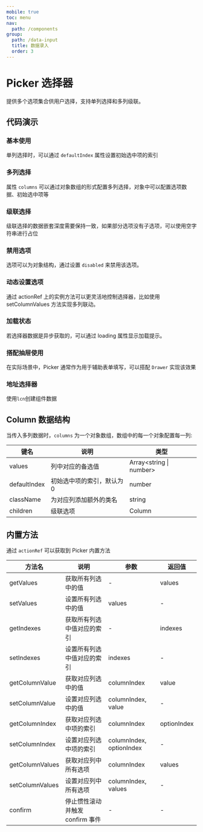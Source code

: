 ```yaml
---
mobile: true
toc: menu
nav:
  path: /components
group:
  path: /data-input
  title: 数据录入
  order: 3
---
```


# Picker 选择器

提供多个选项集合供用户选择，支持单列选择和多列级联。

## 代码演示


### 基本使用

单列选择时，可以通过 `defaultIndex` 属性设置初始选中项的索引

<code src="./demo/demo1.tsx"></code>


### 多列选择

属性 `columns` 可以通过对象数组的形式配置多列选择，对象中可以配置选项数据、初始选中项等

<code src="./demo/demo2.tsx"></code>

### 级联选择

级联选择的数据嵌套深度需要保持一致，如果部分选项没有子选项，可以使用空字符串进行占位


<code src="./demo/demo3.tsx"></code>

### 禁用选项

选项可以为对象结构，通过设置 `disabled` 来禁用该选项。

<code src="./demo/demo4.tsx"></code>

### 动态设置选项

通过 actionRef 上的实例方法可以更灵活地控制选择器，比如使用 setColumnValues 方法实现多列联动。

<code src="./demo/demo5.tsx"></code>

### 加载状态

若选择器数据是异步获取的，可以通过 loading 属性显示加载提示。

<code src="./demo/demo6.tsx"></code>

### 搭配抽屉使用

在实际场景中，Picker 通常作为用于辅助表单填写，可以搭配 `Drawer` 实现该效果

<code src="./demo/demo7.tsx"></code>

### 地址选择器

使用`lcn`创建组件数据

<code src="./demo/demo8.tsx"></code>

<API src="./Picker.tsx" props="actionRef|columns|title|subTitle|confirmText|cancelText|textKey|childrenKey|loading|readOnly|showNavbar|navbarPosition|defaultIndex|itemHeight|visibleItemCount|visible|swipeDuration|onChange|onConfirm"></API>



## Column 数据结构

当传入多列数据时，`columns` 为一个对象数组，数组中的每一个对象配置每一列:

| 键名 | 说明 |	类型
| --- | --- | ---
| values | 列中对应的备选值 | Array<string \| number>
| defaultIndex | 初始选中项的索引，默认为 0 | number
| className | 为对应列添加额外的类名 | string
| children | 级联选项 | Column

## 内置方法

通过 `actionRef` 可以获取到 Picker 内置方法

| 方法名 |	说明 |	参数 |	返回值
| --- | --- | --- | ---
| getValues	| 获取所有列选中的值 |	-	| values
| setValues	| 设置所有列选中的值 |	values	| -
| getIndexes	| 获取所有列选中值对应的索引 |	-	| indexes
| setIndexes	| 设置所有列选中值对应的索引 |	indexes	| -
| getColumnValue	| 获取对应列选中的值 |	columnIndex	| value
| setColumnValue	| 设置对应列选中的值 |	columnIndex, value	| -
| getColumnIndex	| 获取对应列选中项的索引 |	columnIndex	| optionIndex
| setColumnIndex	| 设置对应列选中项的索引 |	columnIndex, optionIndex	| -
| getColumnValues	| 获取对应列中所有选项 |	columnIndex	| values
| setColumnValues	| 设置对应列中所有选项 |	columnIndex, values	| -
| confirm	| 停止惯性滚动并触发 confirm 事件 |	-	| -

